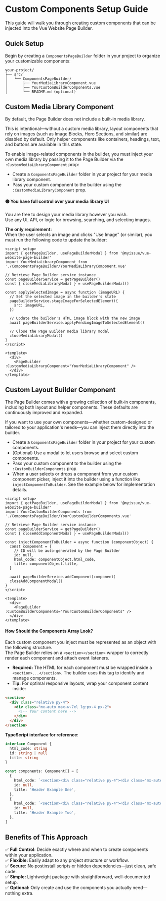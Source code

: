 # Custom Components Setup Guide

This guide will walk you through creating custom components that can be injected into the Vue Website Page Builder.

## Quick Setup

Begin by creating a `ComponentsPageBuilder` folder in your project to organize your customizable components:

```
your-project/
├── src/
│   └── ComponentsPageBuilder/
│       ├── YourMediaLibraryComponent.vue
│       ├── YourCustomBuilderComponents.vue
│       └── README.md (optional)
```

## Custom Media Library Component

By default, the Page Builder does not include a built-in media library.

This is intentional—without a custom media library, layout components that rely on images (such as Image Blocks, Hero Sections, and similar) are disabled by default. Only helper components like containers, headings, text, and buttons are available in this state.

To enable image-related components in the builder, you must inject your own media library by passing it to the Page Builder via the `:CustomMediaLibraryComponent` prop:

- Create a `ComponentsPageBuilder` folder in your project for your media library component.
- Pass your custom component to the builder using the `:CustomMediaLibraryComponent` prop.

#### 🟢 **You have full control over your media library UI**

You are free to design your media library however you wish.  
Use any UI, API, or logic for browsing, searching, and selecting images.

**The only requirement:**  
When the user selects an image and clicks "Use Image" (or similar), you must run the following code to update the builder:

```vue
<script setup>
import { getPageBuilder, usePageBuilderModal } from '@myissue/vue-website-page-builder'
import YourMediaLibraryComponent from './ComponentsPageBuilder/YourMediaLibraryComponent.vue'

// Retrieve Page Builder service instance
const pageBuilderService = getPageBuilder()
const { closeMediaLibraryModal } = usePageBuilderModal()

const applySelectedImage = async function (imageURL) {
  // Set the selected image in the builder's state
  pageBuilderService.stageImageForSelectedElement({
    src: imageURL,
  })

  // Update the builder's HTML image block with the new image
  await pageBuilderService.applyPendingImageToSelectedElement()

  // Close the Page Builder media library modal
  closeMediaLibraryModal()
}
</script>

<template>
  <div>
    <PageBuilder :CustomMediaLibraryComponent="YourMediaLibraryComponent" />
  </div>
</template>
```

## Custom Layout Builder Component

The Page Builder comes with a growing collection of built-in components, including both layout and helper components. These defaults are continuously improved and expanded.

If you want to use your own components—whether custom-designed or tailored to your application's needs—you can inject them directly into the builder.

- Create a `ComponentsPageBuilder` folder in your project for your custom components.
- (Optional) Use a modal to let users browse and select custom components.
- Pass your custom component to the builder using the `:CustomBuilderComponents` prop.
- When a user selects or drops a component from your custom component picker, inject it into the builder using a function like `injectComponentToBuilder`. See the example below for implementation details.

```vue
<script setup>
import { getPageBuilder, usePageBuilderModal } from '@myissue/vue-website-page-builder'
import YourCustomBuilderComponents from './ComponentsPageBuilder/YourCustomBuilderComponents.vue'

// Retrieve Page Builder service instance
const pageBuilderService = getPageBuilder()
const { closeAddComponentModal } = usePageBuilderModal()

const injectComponentToBuilder = async function (componentObject) {
  const component = {
    // ID will be auto-generated by the Page Builder
    id: null,
    html_code: componentObject.html_code,
    title: componentObject.title,
  }

  await pageBuilderService.addComponent(component)
  closeAddComponentModal()
}
</script>

<template>
  <div>
    <PageBuilder :CustomBuilderComponents="YourCustomBuilderComponents" />
  </div>
</template>
```

#### How Should the Components Array Look?

Each custom component you inject must be represented as an object with the following structure.  
The Page Builder relies on a `<section></section>` wrapper to correctly render each component and attach event listeners.

- **Required:** The HTML for each component must be wrapped inside a `<section>...</section>`. The builder uses this tag to identify and manage components.
- **Tip:** For optimal responsive layouts, wrap your component content inside:

```html
<section>
  <div class="relative py-4">
    <div class="mx-auto max-w-7xl lg:px-4 px-2">
      <!-- Your content here -->
    </div>
  </div>
</section>
```

**TypeScript interface for reference:**

```typescript
interface Component {
  html_code: string
  id: string | null
  title: string
}

const components: Component[] = [
  {
    html_code: `<section><div class="relative py-4"><div class="mx-auto max-w-7xl lg:px-4 px-2"><div class="break-words"><h2>This is a component</h2></div></div></div></section>`,
    id: null,
    title: 'Header Example One',
  },
  {
    html_code: `<section><div class="relative py-4"><div class="mx-auto max-w-7xl lg:px-4 px-2"><div class="break-words"><h2>This is another component</h2></div></div></div></section>`,
    id: null,
    title: 'Header Example Two',
  },
]
```

## Benefits of This Approach

✅ **Full Control:** Decide exactly where and when to create components within your application.  
✅ **Flexible:** Easily adapt to any project structure or workflow.  
✅ **Secure:** No postinstall scripts or hidden dependencies—just clean, safe code.  
✅ **Simple:** Lightweight package with straightforward, well-documented setup.  
✅ **Optional:** Only create and use the components you actually need—nothing extra.
